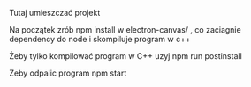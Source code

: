 Tutaj umieszczać projekt


Na początek zrób 
	npm install 
w electron-canvas/ , co zaciagnie dependency do node i skompiluje program w c++

Żeby tylko kompilować program w C++ uzyj
	npm run postinstall

Zeby odpalic program
	npm start